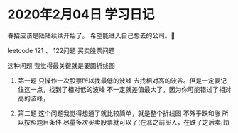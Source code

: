 # 2020年2月04日 学习日记

春招应该是陆陆续续开始了。 希望能进入自己想去的公司。💪

leetcode 121 、 122问题 买卖股票问题

这种问题 我觉得最关键就是要画折线图

1. 第一题 只操作一次股票所以找最低的波峰 去找相对高的波谷。但是一定要记住这一点，找到了相对低的波峰 不一定就差值最大了，因为你可能错过了相对高的波峰，

2. 第二题 这个问题我觉得想通了就比较简单，就是整个折线图 不外乎跌和涨 所以按照题目条件 尽量多次买卖股票就可以了(在涨之前买入，在跌了之后卖出)